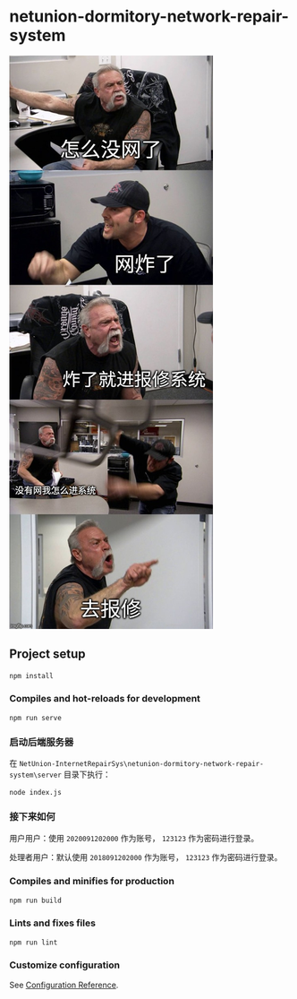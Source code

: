 # netunion-dormitory-network-repair-system

![networkOff](./src/assets/networkOff.jpg)

## Project setup

``` node
npm install
```

### Compiles and hot-reloads for development

``` node
npm run serve
```

### 启动后端服务器

在 `NetUnion-InternetRepairSys\netunion-dormitory-network-repair-system\server` 目录下执行：

``` node
node index.js
```

### 接下来如何

用户用户：使用 `2020091202000` 作为账号， `123123` 作为密码进行登录。

处理者用户：默认使用 `2018091202000` 作为账号， `123123` 作为密码进行登录。

### Compiles and minifies for production

``` node
npm run build
```

### Lints and fixes files

``` node
npm run lint
```

### Customize configuration

See [Configuration Reference](https://cli.vuejs.org/config/).

